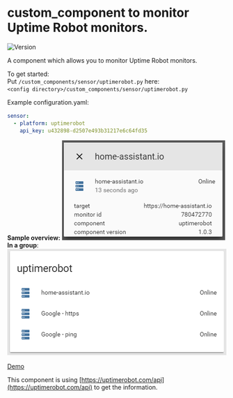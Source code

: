 # custom_component to monitor Uptime Robot monitors.
![Version](https://img.shields.io/badge/version-1.0.3-green.svg?style=for-the-badge)

A component which allows you to monitor Uptime Robot monitors. 

To get started:   
Put `/custom_components/sensor/uptimerobot.py` here:  
`<config directory>/custom_components/sensor/uptimerobot.py`  


Example configuration.yaml:  
```yaml
sensor:
  - platform: uptimerobot
    api_key: u432898-d2507e493b31217e6c64fd35
```
**Sample overview:**
![Sample overview](overview.png)  
**In a group**:  
![Group overview](group.png)  

[Demo](https://ha-test-uptimerobot.halfdecent.io)

This component is using [https://uptimerobot.com/api](https://uptimerobot.com/api) to get the information.